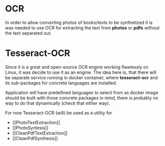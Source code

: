 # OCR
In order to allow converting photos of books/texts to be synthetized it is was needed to use OCR for extracting the text from **photos** or **pdfs** without the text separated out.

# Tesseract-OCR
Since it is a great and open-source OCR engine working flawlessly on Linux, it was decide to use it as an engine.
The idea here is, that there will be separate service running in docker container, where **tesseract-ocr** and its sub-packages for concrete languages are installed.

Application will have predefined languages to select from as docker image should be built with those concrete packages in mind, there is probably no way to do that dynamically (check that either way).

For now Tesseract-OCR (will) be used as a utility for
- [[PhotoTextExtraction]]
- [[PhotoSyntesis]] 
- [[CleanPdfTextExtraction]]
- [[CleanPdfSynthesis]]

